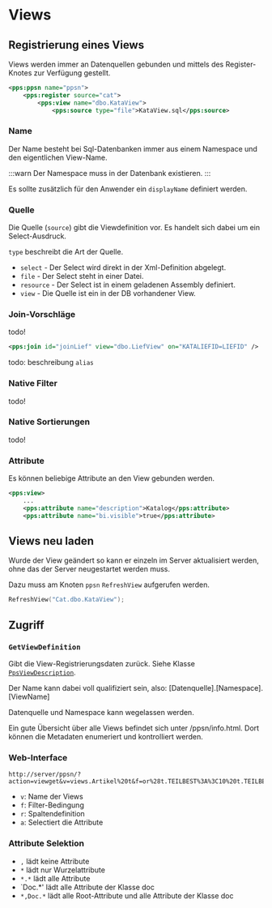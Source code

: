 ﻿# Views 

## Registrierung eines Views

Views werden immer an Datenquellen gebunden und mittels des Register-Knotes
zur Verfügung gestellt.

```Xml
<pps:ppsn name="ppsn">
	<pps:register source="cat">
		<pps:view name="dbo.KataView">
			<pps:source type="file">KataView.sql</pps:source>
```

### Name

Der Name besteht bei Sql-Datenbanken immer aus einem Namespace und den 
eigentlichen View-Name.

:::warn
Der Namespace muss in der Datenbank existieren.
:::

Es sollte zusätzlich für den Anwender ein `displayName` definiert werden.

### Quelle

Die Quelle (`source`) gibt die Viewdefinition vor. Es handelt sich dabei um ein
Select-Ausdruck.

`type` beschreibt die Art der Quelle.
- `select` - Der Select wird direkt in der Xml-Definition abgelegt.
- `file` - Der Select steht in einer Datei.
- `resource` - Der Select ist in einem geladenen Assembly definiert.
- `view` - Die Quelle ist ein in der DB vorhandener View.

### Join-Vorschläge

todo!

```Xml
<pps:join id="joinLief" view="dbo.LiefView" on="KATALIEFID=LIEFID" />
```

todo: beschreibung `alias`

### Native Filter

todo!

### Native Sortierungen

todo!

### Attribute

Es können beliebige Attribute an den View gebunden werden.

```Xml
<pps:view>
	...
	<pps:attribute name="description">Katalog</pps:attribute>
	<pps:attribute name="bi.visible">true</pps:attribute>
```

## Views neu laden

Wurde der View geändert so kann er einzeln im Server aktualisiert werden, ohne
das der Server neugestartet werden muss.

Dazu muss am Knoten `ppsn` `RefreshView` aufgerufen werden.

```Lua
RefreshView("Cat.dbo.KataView");
```

## Zugriff

### `GetViewDefinition`

Gibt die View-Registrierungsdaten zurück. Siehe Klasse [`PpsViewDescription`](@type:TecWare.PPSn.Server.PpsViewDescription).

Der Name kann dabei voll qualifiziert sein, also: [Datenquelle].[Namespace].[ViewName]

Datenquelle und Namespace kann wegelassen werden.

Ein gute Übersicht über alle Views befindet sich unter /ppsn/info.html. Dort können die Metadaten enumeriert und kontrolliert werden.

### Web-Interface

```
http://server/ppsn/?action=viewget&v=views.Artikel%20t&f=or%28t.TEILBEST%3A%3C10%20t.TEILBEST%3A%3E100%29&r=t.TEILTNR:Artikel_Nr,t.TEILNAME1:Artikelbezeichnung,t.TEILBEST:Bestand&o=%2Bt.TEILTNR
```

- `v`: Name der Views
- `f`: Filter-Bedingung
- `r`: Spaltendefinition
- `a`: Selectiert die Attribute

### Attribute Selektion

- `,` lädt keine Attribute
- `*` lädt nur Wurzelattribute
- `*.*` lädt alle Attribute
- `Doc.*' lädt alle Attribute der Klasse doc
- `*,Doc.*` lädt alle Root-Attribute und alle Attribute der Klasse doc